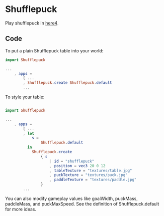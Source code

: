 # Shufflepuck

Play shufflepuck in [here4](http://www.here4.io/).

## Code

To put a plain Shufflepuck table into your world:

```elm
import Shufflepuck

...
    , apps =
        [ ...
        , Shufflepuck.create Shufflepuck.default
        ...
```

To style your table:

```elm

import Shufflepuck

...
    , apps =
        [ ...
        , let
            s =
                Shufflepuck.default
          in
            Shufflepuck.create
                { s
                    | id = "shufflepuck"
                    , position = vec3 20 0 12
                    , tableTexture = "textures/table.jpg"
                    , puckTexture = "textures/puck.jpg"
                    , paddleTexture = "textures/paddle.jpg"
                }
        ...
```

You can also modify gameplay values like goalWidth, puckMass, paddleMass, and puckMaxSpeed.
See the definition of Shufflepuck.default for more ideas.

